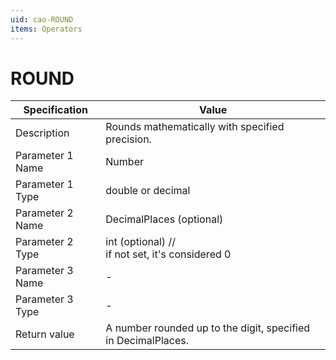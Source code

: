 ```yaml
---
uid: cao-ROUND
items: Operators
---
```


# ROUND 

| Specification         | Value                                                        |
| --------------------- | ------------------------------------------------------------ |
| Description           | Rounds mathematically with specified precision.           |
| Parameter 1 Name      | Number                                                       |
| Parameter 1 Type      | double or decimal                                |
| Parameter 2 Name      | DecimalPlaces (optional)                                                           |
| Parameter 2 Type      | int (optional) // <br> if not set, it's considered 0                                                         |
| Parameter 3 Name      | -                                                            |
| Parameter 3 Type      | -                                                            |
| Return value          | A number rounded up to the digit, specified in DecimalPlaces.                                                         |


